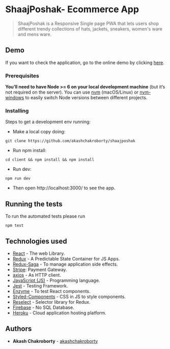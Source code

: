 # ShaajPoshak- Ecommerce App

> ShaajPoshak is a Responsive Single page PWA that lets users shop different trendy collections of hats, jackets, sneakers, women's ware and mens ware.

## Demo

If you want to check the application, go to the online demo by clicking [here](https://shaajposhak-live.herokuapp.com/).

### Prerequisites

**You’ll need to have Node >= 6 on your local development machine** (but it’s not required on the server). You can use [nvm](https://github.com/creationix/nvm#installation) (macOS/Linux) or [nvm-windows](https://github.com/coreybutler/nvm-windows#node-version-manager-nvm-for-windows) to easily switch Node versions between different projects.

### Installing

Steps to get a development env running:

- Make a local copy doing:

```
git clone https://github.com/akashchakroborty/shaajposhak
```

- Run npm install:

```
cd client && npm install && npm install
```

- Run dev:

```
npm run dev
```

- Then open http://localhost:3000/ to see the app.

## Running the tests

To run the automated tests please run

```
npm test
```

## Technologies used

- [React](https://github.com/facebook/create-react-app) - The web Library.
- [Redux](https://redux.js.org/) - A Predictable State Container for JS Apps.
- [Redux-Saga](https://github.com/redux-saga/redux-saga) - To manage application side effects.
- [Stripe](https://stripe.com/en-in): Payment Gateway.
- [axios](https://github.com/axios/axios) - As HTTP client.
- [JavaScript (JS)](https://developer.mozilla.org/en-US/docs/Web/JavaScript) - Programming language.
- [Jest](https://jestjs.io/en/) - Testing Framework.
- [Enzyme](https://github.com/airbnb/enzyme) - To test React components.
- [Styled-Components](https://github.com/styled-components/styled-components) - CSS in JS to style components.
- [Reselect](https://github.com/reduxjs/reselect) - Selector library for Redux.
- [Firebase](https://firebase.google.com/) - No SQL Database.
- [Heroku](https://dashboard.heroku.com/) - Cloud application hosting platform.

## Authors

- **Akash Chakroborty** - [akashchakroborty](https://github.com/akashchakroborty)
